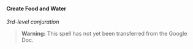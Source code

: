 #### Create Food and Water
<!-- markdownlint-disable-next-line no-emphasis-as-heading -->
_3rd-level conjuration_

> **Warning:**
> This spell has not yet been transferred from the Google Doc.
